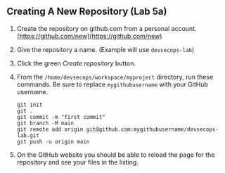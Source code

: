 ## Creating A New Repository (Lab 5a)

1. Create the repository on github.com from a personal account. [https://github.com/new](https://github.com/new)
  1. Give the repository a name. (Example will use `devsecops-lab`)
  1. Click the green _Create repository_ button.
1. From the `/home/devsecops/workspace/myproject` directory, run these commands.  Be sure to replace `mygithubusername` with your GitHub username.

    `git init`    
    `git .`  
    `git commit -m "first commit"`  
    `git branch -M main`  
    `git remote add origin git@github.com:mygithubusername/devsecops-lab.git`  
    `git push -u origin main`  

1. On the GitHub website you should be able to reload the page for the repository and see your files in the listing.


